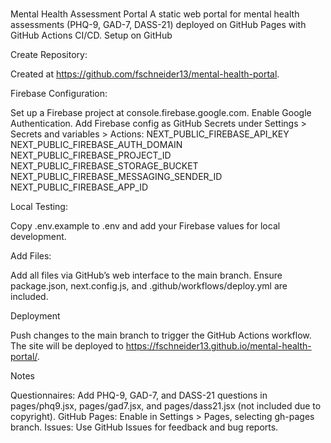 #
Mental Health Assessment Portal
A static web portal for mental health assessments (PHQ-9, GAD-7, DASS-21) deployed on GitHub Pages with GitHub Actions CI/CD.
Setup on GitHub

Create Repository:

Created at https://github.com/fschneider13/mental-health-portal.

Firebase Configuration:

Set up a Firebase project at console.firebase.google.com.
Enable Google Authentication.
Add Firebase config as GitHub Secrets under Settings > Secrets and variables > Actions:
NEXT_PUBLIC_FIREBASE_API_KEY
NEXT_PUBLIC_FIREBASE_AUTH_DOMAIN
NEXT_PUBLIC_FIREBASE_PROJECT_ID
NEXT_PUBLIC_FIREBASE_STORAGE_BUCKET
NEXT_PUBLIC_FIREBASE_MESSAGING_SENDER_ID
NEXT_PUBLIC_FIREBASE_APP_ID

Local Testing:

Copy .env.example to .env and add your Firebase values for local development.

Add Files:

Add all files via GitHub’s web interface to the main branch.
Ensure package.json, next.config.js, and .github/workflows/deploy.yml are included.

Deployment

Push changes to the main branch to trigger the GitHub Actions workflow.
The site will be deployed to https://fschneider13.github.io/mental-health-portal/.

Notes

Questionnaires: Add PHQ-9, GAD-7, and DASS-21 questions in pages/phq9.jsx, pages/gad7.jsx, and pages/dass21.jsx (not included due to copyright).
GitHub Pages: Enable in Settings > Pages, selecting gh-pages branch.
Issues: Use GitHub Issues for feedback and bug reports.
